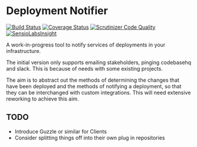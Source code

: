 # Deployment Notifier

[![Build Status](https://travis-ci.org/ParityBitSystems/deployment-notifier.svg?branch=master)](https://travis-ci.org/ParityBitSystems/deployment-notifier) [![Coverage Status](https://coveralls.io/repos/github/ParityBitSystems/deployment-notifier/badge.svg?branch=master)](https://coveralls.io/github/ParityBitSystems/deployment-notifier?branch=master) [![Scrutinizer Code Quality](https://scrutinizer-ci.com/g/ParityBitSystems/deployment-notifier/badges/quality-score.png?b=master)](https://scrutinizer-ci.com/g/ParityBitSystems/deployment-notifier/?branch=master) [![SensioLabsInsight](https://insight.sensiolabs.com/projects/70b28d25-506d-41b4-ba86-45960b75a92a/mini.png)](https://insight.sensiolabs.com/projects/70b28d25-506d-41b4-ba86-45960b75a92a)

A work-in-progress tool to notify services of deployments in your infrastructure.

The initial version only supports emailing stakeholders, pinging codebasehq and slack.
This is because of needs with some existing projects.

The aim is to abstract out the methods of determining the changes that have been
deployed and the methods of notifying a deployment, so that they can be interchanged
with custom integrations. This will need extensive reworking to achieve this aim.

## TODO

 - Introduce Guzzle or similar for Clients
 - Consider splitting things off into their own plug in repositories
